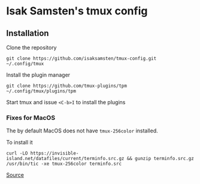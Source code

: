 # Isak Samsten's tmux config

## Installation

Clone the repository

    git clone https://github.com/isaksamsten/tmux-config.git ~/.config/tmux

Install the plugin manager

    git clone https://github.com/tmux-plugins/tpm ~/.config/tmux/plugins/tpm

Start tmux and issue `<C-b>I` to install the plugins

### Fixes for MacOS

The by default MacOS does not have `tmux-256color` installed.

To install it

    curl -LO https://invisible-island.net/datafiles/current/terminfo.src.gz && gunzip terminfo.src.gz
    /usr/bin/tic -xe tmux-256color terminfo.src

[Source](https://gist.github.com/bbqtd/a4ac060d6f6b9ea6fe3aabe735aa9d95)
